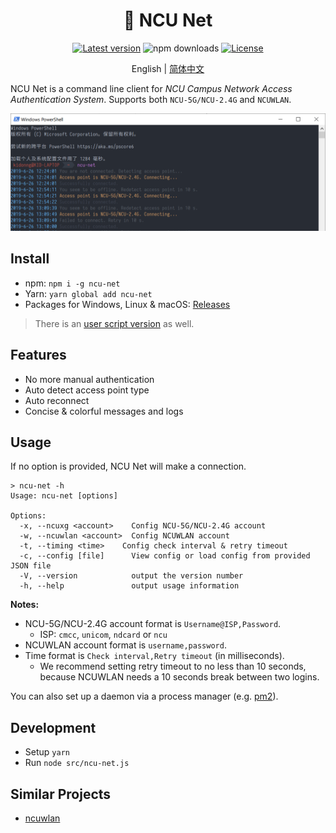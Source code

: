 <h1 align="center">📶 NCU Net</h1>

<div align="center">

[![Latest version](https://img.shields.io/npm/v/ncu-net.svg?style=for-the-badge)](https://npm.im/ncu-net)
![npm downloads](https://img.shields.io/npm/dt/ncu-net.svg?style=for-the-badge)
[![License](https://img.shields.io/github/license/kidonng/ncu-net.svg?style=for-the-badge)](LICENSE)

English | [简体中文](README-zh-CN.md)

</div>

NCU Net is a command line client for _NCU Campus Network Access Authentication System_. Supports both `NCU-5G/NCU-2.4G` and `NCUWLAN`.

![](screenshots/ncu-net.png)

## Install

- npm: `npm i -g ncu-net`
- Yarn: `yarn global add ncu-net`
- Packages for Windows, Linux & macOS: [Releases](../../releases)

> There is an [user script version](https://github.com/kidonng/cherry/tree/master/scripts#ncu-net) as well.

## Features

- No more manual authentication
- Auto detect access point type
- Auto reconnect
- Concise & colorful messages and logs

## Usage

If no option is provided, NCU Net will make a connection.

```
> ncu-net -h
Usage: ncu-net [options]

Options:
  -x, --ncuxg <account>    Config NCU-5G/NCU-2.4G account
  -w, --ncuwlan <account>  Config NCUWLAN account
  -t, --timing <time>    Config check interval & retry timeout
  -c, --config [file]      View config or load config from provided JSON file
  -V, --version            output the version number
  -h, --help               output usage information
```

**Notes:**

- NCU-5G/NCU-2.4G account format is `Username@ISP,Password`.
  - ISP: `cmcc`, `unicom`, `ndcard` or `ncu`
- NCUWLAN account format is `username,password`.
- Time format is `Check interval,Retry timeout` (in milliseconds).
  - We recommend setting retry timeout to no less than 10 seconds, because NCUWLAN needs a 10 seconds break between two logins.

You can also set up a daemon via a process manager (e.g. [pm2](https://github.com/Unitech/pm2)).

## Development

- Setup `yarn`
- Run `node src/ncu-net.js`

## Similar Projects

- [ncuwlan](https://github.com/maoyuqing/ncuwlan)
